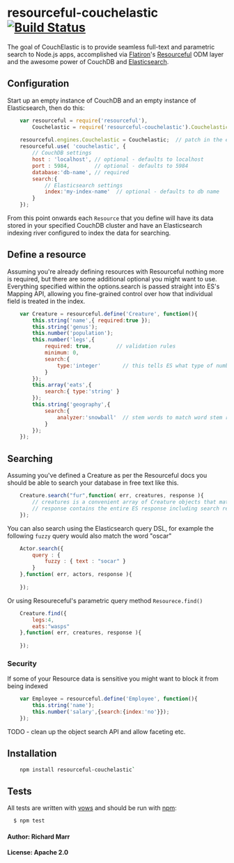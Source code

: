 # resourceful-couchelastic [![Build Status](https://secure.travis-ci.org/richmarr/resourceful-couchelastic.png)](http://travis-ci.org/richmarr/resourceful-couchelastic)

The goal of CouchElastic is to provide seamless full-text and parametric search to Node.js apps, 
accomplished via [Flatiron][2]'s [Resourceful][3] ODM layer and the awesome power of CouchDB and [Elasticsearch][4]. 


## Configuration

Start up an empty instance of CouchDB and an empty instance of Elasticsearch, then do this:

``` js
	var resourceful = require('resourceful'),
		Couchelastic = require('resourceful-couchelastic').Couchelastic;
	
	resourceful.engines.Couchelastic = Couchelastic;  // patch in the engine
	resourceful.use( 'couchelastic', {
		// CouchDB settings
		host : 'localhost', // optional - defaults to localhost
		port : 5984,        // optional - defaults to 5984
		database:'db-name', // required
		search:{
			// Elasticsearch settings
			index:'my-index-name'  // optional - defaults to db name
		}
	});
```

From this point onwards each `Resource` that you define will have its data stored in your specified 
CouchDB cluster and have an Elasticsearch indexing river configured to index the data for searching.

## Define a resource

Assuming you're already defining resources with Resourceful nothing more is required, but there are some additional optional you might want to use. 
Everything specified within the options.search is passed straight into ES's Mapping API, allowing you fine-grained control over how that individual 
field is treated in the index.

``` js
	var Creature = resourceful.define('Creature', function(){
		this.string('name',{ required:true });
		this.string('genus');
		this.number('population');
		this.number('legs',{
			required: true,        // validation rules
			minimum: 0,
			search:{               
				type:'integer'       // this tells ES what type of number this is
			}
		});
		this.array('eats',{
			search:{ type:'string' }
		});
		this.string('geography',{
			search:{
				analyzer:'snowball'  // stem words to match word stem rather than exact form.
			}
		});
	});
```

## Searching

Assuming you've defined a Creature as per the Resourceful docs you should be able to search your database in free text like this.

``` js
	Creature.search("fur",function( err, creatures, response ){
		// creatures is a convenient array of Creature objects that match the search
		// response contains the entire ES response including search results and metadata
	});
```

You can also search using the Elasticsearch query DSL, for example the following `fuzzy` query would also match the word "oscar"

``` js
	Actor.search({
		query : {
    		fuzzy : { text : "socar" }	
		}
	},function( err, actors, response ){
		
	});
```

Or using Resoureceful's parametric query method `Resourece.find()`

``` js
	Creature.find({
		legs:4,
		eats:"wasps"
	},function( err, creatures, response ){
		
	});
```

### Security

If some of your Resource data is sensitive you might want to block it from being indexed

``` js
	var Employee = resourceful.define('Employee', function(){
		this.string('name');
		this.number('salary',{search:{index:'no'}});
	});
```



TODO - clean up the object search API and allow faceting etc.

## Installation

``` bash
	npm install resourceful-couchelastic`
```

## Tests

All tests are written with [vows][0] and should be run with [npm][1]:

``` bash
  $ npm test
```

#### Author: Richard Marr
#### License: Apache 2.0


[0]: http://vowsjs.org
[1]: http://npmjs.org
[2]: http://flatironjs.org/
[3]: https://github.com/flatiron/resourceful/
[4]: http://www.elasticsearch.org